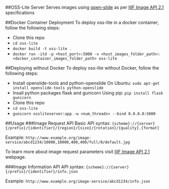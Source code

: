 ##OSS-Lite Server
Serves images using [open-slide](http://openslide.org/) as per [IIIF Image API 2.1](http://iiif.io/api/image/2.1) specifications


##Docker Container Deployment
To deploy oss-lite in a docker container, follow the following steps:
* Clone this repo
* `cd oss-lite`
* `docker build -t oss-lite .`
* `docker run -itd -p <host_port>:5000 -v <host_images_folder_path>:<docker_container_images_folder_path> oss-lite`

##Deploying without Docker
To deploy oss-lite without Docker, follow the following steps:
* Install openslide-tools and python-openslide
On Ubuntu: `sudo apt-get install openslide-tools python-openslide`
* Insall python packages flask and gunicorn
Using pip: `pip install flask gunicorn`
* Clone this repo
* `cd oss-lite`
* `gunicorn ossliteserver:app -w <num_threads> --bind 0.0.0.0:5000`

##Usage
###Image Request API
Basic API syntax:
`{scheme}://{server}{/prefix}/{identifier}/{region}/{size}/{rotation}/{quality}.{format}`

Example:
`http://www.example.org/image-service/abcd1234/10000,10000,400,400/full/0/default.jpg`

To learn more about image request parameters visit [IIIF Image API 2.1](http://iiif.io/api/image/2.1) webpage.

###Image Information API
API syntax:
`{scheme}://{server}{/prefix}/{identifier}/info.json`

Example:
`http://www.example.org/image-service/abcd1234/info.json`

